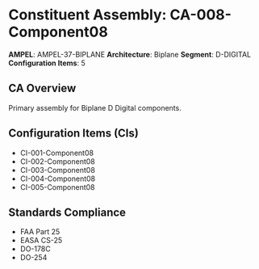 # Constituent Assembly: CA-008-Component08

**AMPEL**: AMPEL-37-BIPLANE
**Architecture**: Biplane
**Segment**: D-DIGITAL
**Configuration Items**: 5

## CA Overview
Primary assembly for Biplane D Digital components.

## Configuration Items (CIs)
- CI-001-Component08
- CI-002-Component08
- CI-003-Component08
- CI-004-Component08
- CI-005-Component08

## Standards Compliance
- FAA Part 25
- EASA CS-25
- DO-178C
- DO-254
